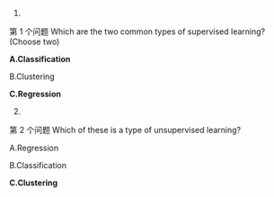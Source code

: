 1.
第 1 个问题
Which are the two common types of supervised learning? (Choose two)

**A.Classification**

B.Clustering

**C.Regression**

2.
第 2 个问题
Which of these is a type of unsupervised learning?

A.Regression

B.Classification

**C.Clustering**
